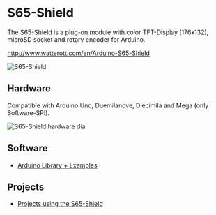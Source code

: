 # S65-Shield
The S65-Shield is a plug-on module with color TFT-Display (176x132), microSD socket and rotary encoder for Arduino.

http://www.watterott.com/en/Arduino-S65-Shield

![S65-Shield](https://raw.github.com/watterott/S65-Shield/master/img/s65-shield.jpg)


## Hardware
Compatible with Arduino Uno, Duemilanove, Diecimila and Mega (only Software-SPI).

![S65-Shield hardware dia](https://raw.github.com/watterott/S65-Shield/master/img/hw_dia.png)


## Software
* [Arduino Library + Examples](https://github.com/watterott/S65-Shield/tree/master/src)


## Projects
* [Projects using the S65-Shield](https://github.com/watterott/S65-Shield/blob/master/Projects.md)
